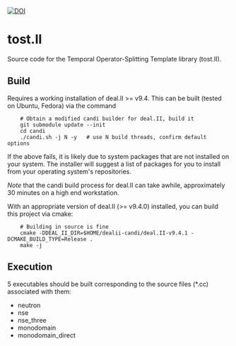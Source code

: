 [![DOI](https://zenodo.org/badge/589803608.svg)](https://zenodo.org/badge/latestdoi/589803608)

# tost.II

Source code for the Temporal Operator-Splitting Template library
(tost.II).


## Build

Requires a working installation of deal.II >= v9.4. This can be
built (tested on Ubuntu, Fedora) via the command
```
	# Obtain a modified candi builder for deal.II, build it
    git submodule update --init
	cd candi
	./candi.sh -j N -y   # use N build threads, confirm default options
```

If the above fails, it is likely due to system packages that are not
installed on your system. The installer will suggest a list of
packages for you to install from your operating system's repositories.

*Note* that the candi build process for deal.II can take awhile,
approximately 30 minutes on a high end workstation.

With an appropriate version of deal.II (>= v9.4.0) installed, you can build this
project via cmake:
```
	# Building in source is fine
	cmake -DDEAL_II_DIR=$HOME/dealii-candi/deal.II-v9.4.1 -DCMAKE_BUILD_TYPE=Release .
	make -j
```

## Execution

5 executables should be built corresponding to the source files (*.cc)
associated with them:
- neutron
- nse
- nse_three
- monodomain
- monodomain_direct
